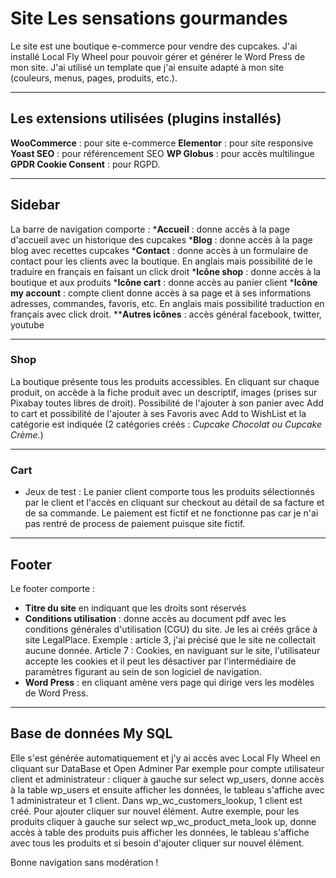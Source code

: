 


# Site Les sensations gourmandes

Le site est une boutique e-commerce pour vendre des cupcakes.
J'ai installé Local Fly Wheel pour pouvoir gérer et générer  le Word Press de mon site.
J'ai utilisé un template que j'ai ensuite adapté à mon site (couleurs, menus, pages, produits, etc.).

----------------------------------------------------------------------------

## Les extensions utilisées (plugins installés)

**WooCommerce** : pour site e-commerce
**Elementor** : pour site responsive
**Yoast SEO** : pour référencement SEO
**WP Globus** : pour accès multilingue
**GPDR Cookie Consent** : pour RGPD.

---------------------------------------

## Sidebar

La barre de navigation comporte :
***Accueil** : donne accès à la page d'accueil avec un historique des cupcakes
***Blog** : donne accès à la page blog avec recettes cupcakes
***Contact** : donne accès à un formulaire de contact pour les clients avec la boutique. En anglais mais possibilité de le traduire en français en faisant un click droit
***Icône shop** : donne accès à la boutique et aux produits
***Icône cart** : donne accès au panier client
***Icône my account** : compte client donne accès à sa page et à ses informations adresses, commandes, favoris, etc. En anglais mais possibilité traduction en français avec click droit.
****Autres icônes** : accès général facebook, twitter, youtube 

-----

### Shop

La boutique présente tous les produits accessibles. En cliquant sur chaque produit, on accède à la fiche produit avec un descriptif, images (prises sur Pixabay toutes libres de droit). Possibilité de l'ajouter à son panier avec Add to cart et possibilité de l'ajouter à ses Favoris avec Add to WishList et la catégorie est indiquée (2 catégories créés : *Cupcake Chocolat ou Cupcake Crème.*)

--------

### Cart
* Jeux de test :
Le panier client comporte tous les produits sélectionnés par le client et l'accès en cliquant sur checkout au détail de sa facture et de sa commande. Le paiement est fictif et ne fonctionne pas car je n'ai pas rentré de process de paiement puisque site fictif.

----


## Footer

Le footer comporte :

* **Titre du site** en indiquant que les droits sont réservés
* **Conditions utilisation** : donne accès au document pdf avec les conditions générales d'utilisation (CGU) du site. Je les ai créés grâce à site LegalPlace. 
	Exemple : article 3, j'ai précisé que le site ne collectait aucune 	donnée. Article 7 :  Cookies, en naviguant sur le site, l'utilisateur accepte les cookies et il peut les désactiver par l'intermédiaire de paramètres figurant au sein de son logiciel de navigation.
* **Word Press** : en cliquant amène vers page qui dirige vers les modèles de Word Press.

-------------------

## Base de données My SQL

Elle s'est générée automatiquement et j'y ai accès avec Local Fly Wheel en cliquant sur DataBase et Open Adminer
Par exemple pour compte utilisateur client et administrateur : cliquer à gauche sur select wp_users, donne accès à la table wp_users et ensuite afficher les données, le tableau s'affiche avec 1 administrateur et 1 client. Dans wp_wc_customers_lookup, 1 client est créé. Pour ajouter cliquer sur nouvel élément.
Autre exemple, pour les produits cliquer à gauche sur select wp_wc_product_meta_look up, donne accès à table des produits puis afficher les données, le tableau s'affiche avec tous les produits et si besoin d'ajouter cliquer sur nouvel élément.

Bonne navigation sans modération !



